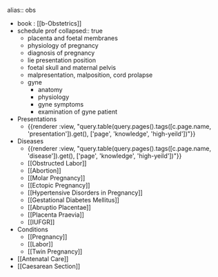 alias:: obs

- book : [[b-Obstetrics]]
- schedule prof
  collapsed:: true
	- placenta and foetal membranes
	- physiology of pregnancy
	- diagnosis of pregnancy
	- lie presentation position
	- foetal skull and maternal pelvis
	- malpresentation, malposition, cord prolapse
	- gyne
		- anatomy
		- physiology
		- gyne symptoms
		- examination of gyne patient
- Presentations
	- {{renderer :view, "query.table(query.pages().tags([c.page.name, 'presentation']).get(), ['page', 'knowledge', 'high-yeild'])"}}
- Diseases
	- {{renderer :view, "query.table(query.pages().tags([c.page.name, 'disease']).get(), ['page', 'knowledge', 'high-yeild'])"}}
	- [[Obstructed Labor]]
	- [[Abortion]]
	- [[Molar Pregnancy]]
	- [[Ectopic Pregnancy]]
	- [[Hypertensive Disorders in Pregnancy]]
	- [[Gestational Diabetes Mellitus]]
	- [[Abruptio Placentae]]
	- [[Placenta Praevia]]
	- [[IUFGR]]
- Conditions
	- [[Pregnancy]]
	- [[Labor]]
	- [[Twin Pregnancy]]
- [[Antenatal Care]]
- [[Caesarean Section]]